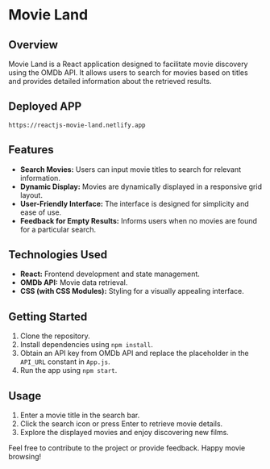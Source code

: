 # Movie Land

## Overview

Movie Land is a React application designed to facilitate movie discovery using the OMDb API. It allows users to search for movies based on titles and provides detailed information about the retrieved results.

## Deployed APP
```
https://reactjs-movie-land.netlify.app
```
## Features

- **Search Movies:** Users can input movie titles to search for relevant information.
- **Dynamic Display:** Movies are dynamically displayed in a responsive grid layout.
- **User-Friendly Interface:** The interface is designed for simplicity and ease of use.
- **Feedback for Empty Results:** Informs users when no movies are found for a particular search.

## Technologies Used

- **React:** Frontend development and state management.
- **OMDb API:** Movie data retrieval.
- **CSS (with CSS Modules):** Styling for a visually appealing interface.

## Getting Started

1. Clone the repository.
2. Install dependencies using `npm install`.
3. Obtain an API key from OMDb API and replace the placeholder in the `API_URL` constant in `App.js`.
4. Run the app using `npm start`.

## Usage

1. Enter a movie title in the search bar.
2. Click the search icon or press Enter to retrieve movie details.
3. Explore the displayed movies and enjoy discovering new films.

Feel free to contribute to the project or provide feedback. Happy movie browsing!
